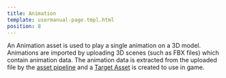 ```yaml
---
title: Animation
template: usermanual-page.tmpl.html
position: 8
---
```


An Animation asset is used to play a single animation on a 3D model. Animations are imported by uploading 3D scenes (such as FBX files) which contain animation data. The animation data is extracted from the uploaded file by the [asset pipeline][asset_pipeline] and a [Target Asset][target_asset] is created to use in game.

[asset_pipeline]: /user-manual/glossary#asset_pipeline
[target_asset]: /user-manual/glossary#target_asset

